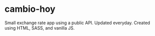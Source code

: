 # cambio-hoy
Small exchange rate app using a public API. 
Updated everyday.
Created using HTML, SASS, and vanilla JS.
